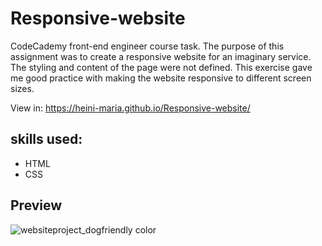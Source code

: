 # Responsive-website

CodeCademy front-end engineer course task. The purpose of this assignment was to create a responsive website for an imaginary service. The styling and content of the page were not defined. This exercise gave me good practice with making the website responsive to different screen sizes.

View in: https://heini-maria.github.io/Responsive-website/

## skills used:
  * HTML
  * CSS 



## Preview

![websiteproject_dogfriendly color](https://user-images.githubusercontent.com/115211431/208672463-6066ee04-f967-4b25-9917-5ed8d713c2e2.png)
